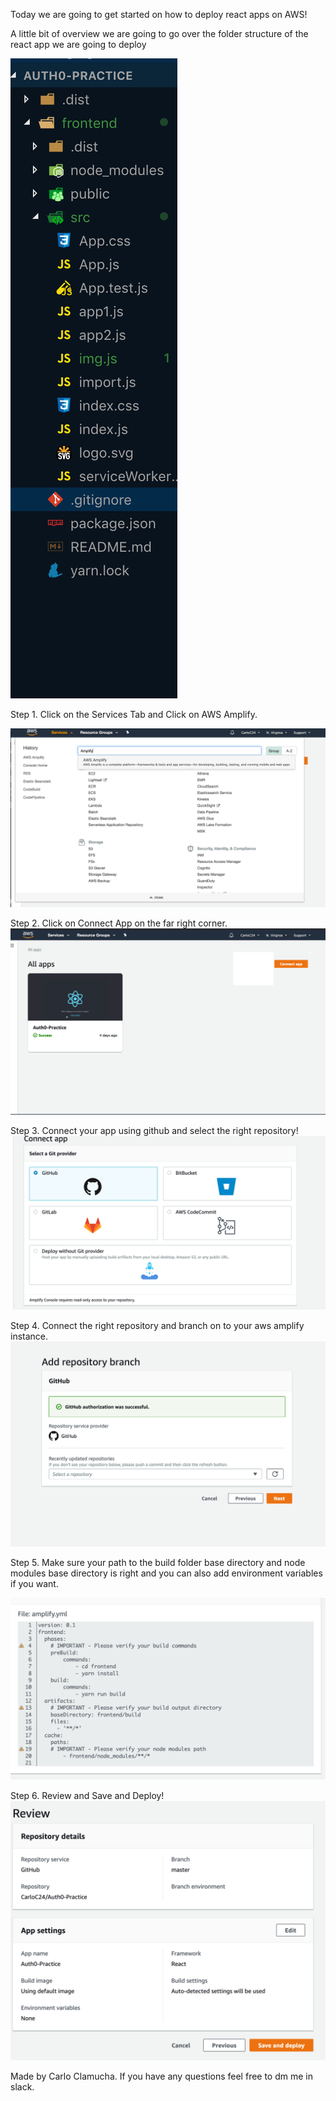 Today we are going to get started on how to deploy react apps on AWS!

A little bit of overview we are going to go over the folder structure of the react app we are going to deploy

![folder-structure](reactdeploypics/folderstructure.png)

Step 1. Click on the Services Tab and Click on AWS Amplify.

![step-1](reactdeploypics/Step1.png)

Step 2. Click on Connect App on the far right corner.
![step-2](reactdeploypics/Step2.png)

Step 3. Connect your app using github and select the right repository!
![step-3](reactdeploypics/Step3.png)

Step 4. Connect the right repository and branch on to your aws amplify instance.
![step-4](reactdeploypics/Step4.png)

Step 5. Make sure your path to the build folder base directory and node modules base directory is right and you can also add environment variables if you want.

![step-5](reactdeploypics/Step5.png)

Step 6. Review and Save and Deploy!
![step-6](reactdeploypics/Step6.png)

Made by Carlo Clamucha. If you have any questions feel free to dm me in slack.
